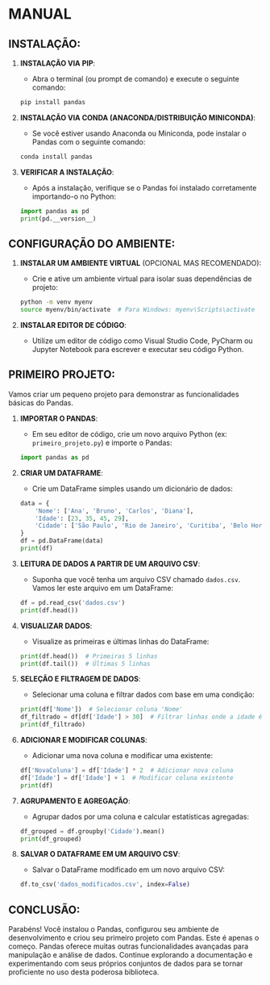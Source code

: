 # MANUAL
## INSTALAÇÃO:
1. **INSTALAÇÃO VIA PIP**:
   - Abra o terminal (ou prompt de comando) e execute o seguinte comando:

   ```sh
   pip install pandas
   ```

2. **INSTALAÇÃO VIA CONDA (ANACONDA/DISTRIBUIÇÃO MINICONDA)**:
   - Se você estiver usando Anaconda ou Miniconda, pode instalar o Pandas com o seguinte comando:

   ```sh
   conda install pandas
   ```

3. **VERIFICAR A INSTALAÇÃO**:
   - Após a instalação, verifique se o Pandas foi instalado corretamente importando-o no Python:

   ```python
   import pandas as pd
   print(pd.__version__)
   ```

## CONFIGURAÇÃO DO AMBIENTE:
1. **INSTALAR UM AMBIENTE VIRTUAL** (OPCIONAL MAS RECOMENDADO):
   - Crie e ative um ambiente virtual para isolar suas dependências de projeto:

   ```sh
   python -m venv myenv
   source myenv/bin/activate  # Para Windows: myenv\Scripts\activate
   ```

2. **INSTALAR EDITOR DE CÓDIGO**:
   - Utilize um editor de código como Visual Studio Code, PyCharm ou Jupyter Notebook para escrever e executar seu código Python.

## PRIMEIRO PROJETO:
Vamos criar um pequeno projeto para demonstrar as funcionalidades básicas do Pandas.

1. **IMPORTAR O PANDAS**:
   - Em seu editor de código, crie um novo arquivo Python (ex: `primeiro_projeto.py`) e importe o Pandas:

   ```python
   import pandas as pd
   ```

2. **CRIAR UM DATAFRAME**:
   - Crie um DataFrame simples usando um dicionário de dados:

   ```python
   data = {
       'Nome': ['Ana', 'Bruno', 'Carlos', 'Diana'],
       'Idade': [23, 35, 45, 29],
       'Cidade': ['São Paulo', 'Rio de Janeiro', 'Curitiba', 'Belo Horizonte']
   }
   df = pd.DataFrame(data)
   print(df)
   ```

3. **LEITURA DE DADOS A PARTIR DE UM ARQUIVO CSV**:
   - Suponha que você tenha um arquivo CSV chamado `dados.csv`. Vamos ler este arquivo em um DataFrame:

   ```python
   df = pd.read_csv('dados.csv')
   print(df.head())
   ```

4. **VISUALIZAR DADOS**:
   - Visualize as primeiras e últimas linhas do DataFrame:

   ```python
   print(df.head())  # Primeiras 5 linhas
   print(df.tail())  # Últimas 5 linhas
   ```

5. **SELEÇÃO E FILTRAGEM DE DADOS**:
   - Selecionar uma coluna e filtrar dados com base em uma condição:

   ```python
   print(df['Nome'])  # Selecionar coluna 'Nome'
   df_filtrado = df[df['Idade'] > 30]  # Filtrar linhas onde a idade é maior que 30
   print(df_filtrado)
   ```

6. **ADICIONAR E MODIFICAR COLUNAS**:
   - Adicionar uma nova coluna e modificar uma existente:

   ```python
   df['NovaColuna'] = df['Idade'] * 2  # Adicionar nova coluna
   df['Idade'] = df['Idade'] + 1  # Modificar coluna existente
   print(df)
   ```

7. **AGRUPAMENTO E AGREGAÇÃO**:
   - Agrupar dados por uma coluna e calcular estatísticas agregadas:

   ```python
   df_grouped = df.groupby('Cidade').mean()
   print(df_grouped)
   ```

8. **SALVAR O DATAFRAME EM UM ARQUIVO CSV**:
   - Salvar o DataFrame modificado em um novo arquivo CSV:

   ```python
   df.to_csv('dados_modificados.csv', index=False)
   ```

## CONCLUSÃO:
Parabéns! Você instalou o Pandas, configurou seu ambiente de desenvolvimento e criou seu primeiro projeto com Pandas. Este é apenas o começo. Pandas oferece muitas outras funcionalidades avançadas para manipulação e análise de dados. Continue explorando a documentação e experimentando com seus próprios conjuntos de dados para se tornar proficiente no uso desta poderosa biblioteca. 